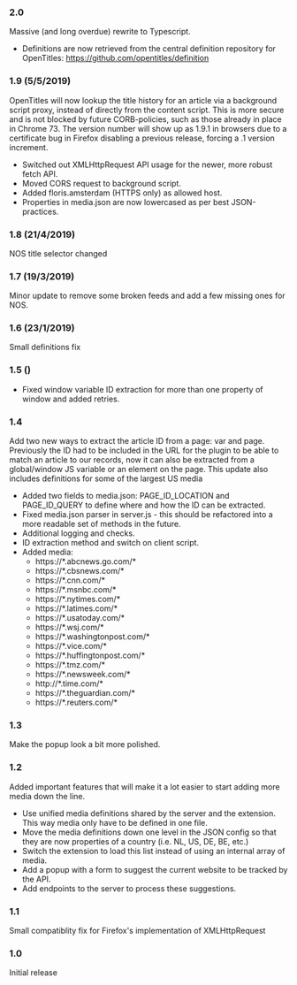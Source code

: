 ### 2.0
Massive (and long overdue) rewrite to Typescript.

- Definitions are now retrieved from the central definition repository for OpenTitles: <https://github.com/opentitles/definition>


### 1.9 (5/5/2019)
OpenTitles will now lookup the title history for an article via a background script proxy, instead of directly from the content script.
This is more secure and is not blocked by future CORB-policies, such as those already in place in Chrome 73. 
The version number will show up as 1.9.1 in browsers due to a certificate bug in Firefox disabling a previous release, forcing a .1 version increment.

- Switched out XMLHttpRequest API usage for the newer, more robust fetch API.
- Moved CORS request to background script.
- Added floris.amsterdam (HTTPS only) as allowed host.
- Properties in media.json are now lowercased as per best JSON-practices.

### 1.8 (21/4/2019)
NOS title selector changed

### 1.7 (19/3/2019)
Minor update to remove some broken feeds and add a few missing ones for NOS.

### 1.6 (23/1/2019)
Small definitions fix

### 1.5 ()
- Fixed window variable ID extraction for more than one property of window and added retries.

### 1.4
Add two new ways to extract the article ID from a page: var and page. 
Previously the ID had to be included in the URL for the plugin to be able to match an article to our records, now it can also be extracted from a global/window JS variable or an element on the page.
This update also includes definitions for some of the largest US media

- Added two fields to media.json: PAGE_ID_LOCATION and PAGE_ID_QUERY to define where and how the ID can be extracted.
- Fixed media.json parser in server.js - this should be refactored into a more readable set of methods in the future.
- Additional logging and checks.
- ID extraction method and switch on client script.
- Added media:
  - https://\*.abcnews.go.com/*
  - https://\*.cbsnews.com/*
  - https://\*.cnn.com/*
  - https://\*.msnbc.com/*
  - https://\*.nytimes.com/*
  - https://\*.latimes.com/*
  - https://\*.usatoday.com/*
  - https://\*.wsj.com/*
  - https://\*.washingtonpost.com/*
  - https://\*.vice.com/*
  - https://\*.huffingtonpost.com/*
  - https://\*.tmz.com/*
  - https://\*.newsweek.com/*
  - http://\*.time.com/*
  - https://\*.theguardian.com/*
  - https://\*.reuters.com/*

### 1.3
Make the popup look a bit more polished.

### 1.2
Added important features that will make it a lot easier to start adding more media down the line.

- Use unified media definitions shared by the server and the extension. This way media only have to be defined in one file.
- Move the media definitions down one level in the JSON config so that they are now properties of a country (i.e. NL, US, DE, BE, etc.)
- Switch the extension to load this list instead of using an internal array of media.
- Add a popup with a form to suggest the current website to be tracked by the API.
- Add endpoints to the server to process these suggestions.

### 1.1
Small compatiblity fix for Firefox's implementation of XMLHttpRequest

### 1.0
Initial release